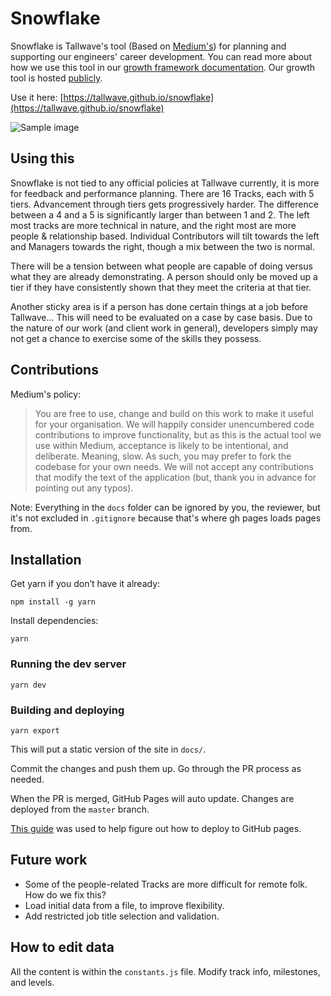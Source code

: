 # Snowflake

Snowflake is Tallwave's tool (Based on [Medium's](https://github.com/medium/snowflake)) for planning and supporting our engineers' career development. You can read more
about how we use this tool in our [growth framework documentation](https://medium.com/s/engineering-growth-framework).
Our growth tool is hosted [publicly](https://snowflake.medium.com).

Use it here: [https://tallwave.github.io/snowflake](https://tallwave.github.io/snowflake)

![Sample image](https://i.imgur.com/e9DYLBr.png)

## Using this
Snowflake is not tied to any official policies at Tallwave currently, it is more for feedback and performance planning. There are 16 Tracks, each with 5 tiers. Advancement through tiers gets progressively harder. The difference between a 4 and a 5 is significantly larger than between 1 and 2. The left most tracks are more technical in nature, and the right most are more people & relationship based. Individual Contributors will tilt towards the left and Managers towards the right, though a mix between the two is normal.

There will be a tension between what people are capable of doing versus what they are already demonstrating. A person should only be moved up a tier if they have consistently shown that they meet the criteria at that tier. 

Another sticky area is if a person has done certain things at a job before Tallwave... This will need to be evaluated on a case by case basis. Due to the nature of our work (and client work in general), developers simply may not get a chance to exercise some of the skills they possess.

## Contributions

Medium's policy:
> You are free to use, change and build on this work to make it useful for your organisation. We will happily consider unencumbered code contributions to improve functionality, but as this is the actual tool we use within Medium, acceptance is likely to be intentional, and deliberate. Meaning, slow. As such, you may prefer to fork the codebase for your own needs. We will not accept any contributions that modify the text of the application (but, thank you in advance for pointing out any typos).

Note: Everything in the `docs` folder can be ignored by you, the reviewer, but it's not excluded in `.gitignore` because that's where gh pages loads pages from.

## Installation

Get yarn if you don’t have it already:

`npm install -g yarn`

Install dependencies:

`yarn`

### Running the dev server

`yarn dev`

### Building and deploying

`yarn export`

This will put a static version of the site in `docs/`.

Commit the changes and push them up. Go through the PR process as needed.

When the PR is merged, GitHub Pages will auto update. Changes are deployed from the `master` branch.

[This guide](https://github.com/zeit/next.js/wiki/Deploying-a-Next.js-app-into-GitHub-Pages) was used to help figure out how to deploy to GitHub pages.

## Future work

* Some of the people-related Tracks are more difficult for remote folk. How do we fix this?
* Load initial data from a file, to improve flexibility.
* Add restricted job title selection and validation.

## How to edit data

All the content is within the `constants.js` file. Modify track info, milestones, and levels. 
